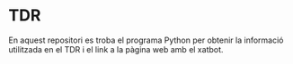 # TDR
En aquest repositori es troba el programa Python per obtenir la informació utilitzada en el TDR i el link a la pàgina web amb el xatbot.
